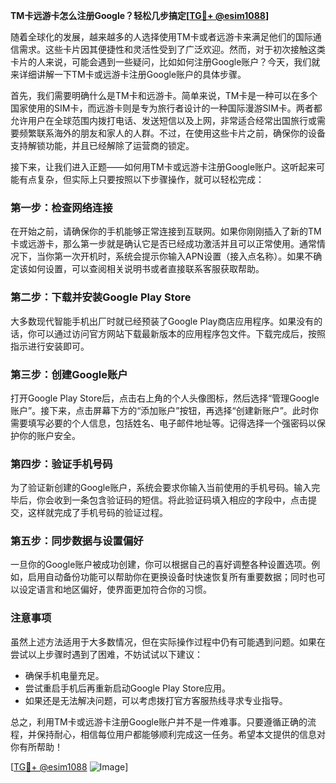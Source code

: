 **TM卡远游卡怎么注册Google？轻松几步搞定[[TG💪+ @esim1088](https://t.me/s/esim1088)]**

随着全球化的发展，越来越多的人选择使用TM卡或者远游卡来满足他们的国际通信需求。这些卡片因其便捷性和灵活性受到了广泛欢迎。然而，对于初次接触这类卡片的人来说，可能会遇到一些疑问，比如如何注册Google账户？今天，我们就来详细讲解一下TM卡或远游卡注册Google账户的具体步骤。

首先，我们需要明确什么是TM卡和远游卡。简单来说，TM卡是一种可以在多个国家使用的SIM卡，而远游卡则是专为旅行者设计的一种国际漫游SIM卡。两者都允许用户在全球范围内拨打电话、发送短信以及上网，非常适合经常出国旅行或需要频繁联系海外的朋友和家人的人群。不过，在使用这些卡片之前，确保你的设备支持解锁功能，并且已经解除了运营商的锁定。

接下来，让我们进入正题——如何用TM卡或远游卡注册Google账户。这听起来可能有点复杂，但实际上只要按照以下步骤操作，就可以轻松完成：

### 第一步：检查网络连接

在开始之前，请确保你的手机能够正常连接到互联网。如果你刚刚插入了新的TM卡或远游卡，那么第一步就是确认它是否已经成功激活并且可以正常使用。通常情况下，当你第一次开机时，系统会提示你输入APN设置（接入点名称）。如果不确定该如何设置，可以查阅相关说明书或者直接联系客服获取帮助。

### 第二步：下载并安装Google Play Store

大多数现代智能手机出厂时就已经预装了Google Play商店应用程序。如果没有的话，你可以通过访问官方网站下载最新版本的应用程序包文件。下载完成后，按照指示进行安装即可。

### 第三步：创建Google账户

打开Google Play Store后，点击右上角的个人头像图标，然后选择“管理Google账户”。接下来，点击屏幕下方的“添加账户”按钮，再选择“创建新账户”。此时你需要填写必要的个人信息，包括姓名、电子邮件地址等。记得选择一个强密码以保护你的账户安全。

### 第四步：验证手机号码

为了验证新创建的Google账户，系统会要求你输入当前使用的手机号码。输入完毕后，你会收到一条包含验证码的短信。将此验证码填入相应的字段中，点击提交，这样就完成了手机号码的验证过程。

### 第五步：同步数据与设置偏好

一旦你的Google账户被成功创建，你可以根据自己的喜好调整各种设置选项。例如，启用自动备份功能可以帮助你在更换设备时快速恢复所有重要数据；同时也可以设定语言和地区偏好，使界面更加符合你的习惯。

### 注意事项

虽然上述方法适用于大多数情况，但在实际操作过程中仍有可能遇到问题。如果在尝试以上步骤时遇到了困难，不妨试试以下建议：
- 确保手机电量充足。
- 尝试重启手机后再重新启动Google Play Store应用。
- 如果还是无法解决问题，可以考虑拨打官方客服热线寻求专业指导。

总之，利用TM卡或远游卡注册Google账户并不是一件难事。只要遵循正确的流程，并保持耐心，相信每位用户都能够顺利完成这一任务。希望本文提供的信息对你有所帮助！

[[TG💪+ @esim1088](https://t.me/s/esim1088) ![Image](https://i.postimg.cc/4NQfJmqS/Snipaste-2025-05-13-00-14-12.png)]